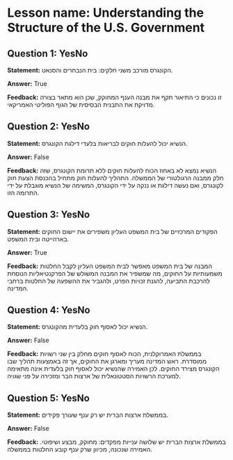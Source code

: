 # Lesson name: Understanding the Structure of the U.S. Government

## Question 1: YesNo

**Statement:** הקונגרס מורכב משני חלקים: בית הנבחרים והסנאט.

**Answer:** True

**Feedback:**
זו נכונים כי התיאור תקף את מבנה הענף המחוקק, שכן הוא מתאר בצורה מדויקת את התבנית הבסיסית של הגוף הפוליטי האמריקאי.


## Question 2: YesNo

**Statement:** הנשיא יכול להעלות חוקים לבריאות בלעדי דילגת הקונגרס.

**Answer:** False

**Feedback:**
הנשיא נמצא לא באחוז הכוח להעלות חוקים ללא תרומת הקונגרס, שזה חלק ממבנה הרגולטורי של הממשלה. התהליך להעלות חוק מתחיל בהכנסת הצעת חוק לקונגרס, ואם נעשה דילגת או ננקה על ידי הקונגרס, המשימה של הנשיא מוגבלת על ידי התרומה הזו.


## Question 3: YesNo

**Statement:** הפקודים המרכזיים של בית המשפט העליון משפירים את יישום החוקים בארהייטה ובית המשפט.

**Answer:** True

**Feedback:**
המבנה של בית המשפט מאפשר לבית המשפט העליון לקבל החלטות משמעותיות על החוקים, מה שמשפיר את המבנה המשולש של הפרקנטיאליות הנוסחת להרכבת התביעה, להגנת זכויות הפרט, ולהגביר את ההשפעה של החלטות ברחבי המדינה.


## Question 4: YesNo

**Statement:** הנשיא יכול לאסוף חוק בלעדית מהקונגרס.

**Answer:** False

**Feedback:**
בממשלת האמרוקלנית, הכוח לאסוף חוקים מחלק בין שני רשויות ממוסדרת. ראש המדינה מעריך ומארגן את החוקים, אך זה באמצעות תהליך שבו הקונגרס מצירד החוקים. לכן האמירה שהנשיא יכול לאסוף חוק בלעדית אינה מתאימה למערכת הרשויות הסטטונאלית של ארצות הבר ומזכירה על פני שגויה.


## Question 5: YesNo

**Statement:** בממשלת ארצות הברית יש רק ענף שעורך פקידים.

**Answer:** False

**Feedback:**
בממשלת ארצות הברית יש שלושה ענייות מפקדים: מחוקק, מבצע ושיפוטי. האמירה שנכונה, מכיוון שרק ענף קובע החלטות בממשלה.

